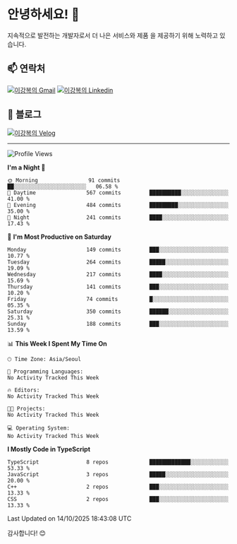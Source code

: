 # 안녕하세요! 👋

지속적으로 발전하는 개발자로서 더 나은 서비스와 제품
을 제공하기 위해 노력하고 있습니다.

## 📫 연락처
[![이강복의 Gmail](https://img.shields.io/badge/Gmail-D14836?style=for-the-badge&logo=gmail&logoColor=white)](mailto:pmmm114@gmail.com)
[![이강복의 Linkedin](https://img.shields.io/badge/LinkedIn-0077B5?style=for-the-badge&logo=linkedin&logoColor=white)](https://www.linkedin.com/in/lkb0297)

## 📝 블로그
[![이강복의 Velog](https://img.shields.io/badge/Velog-ffffff?style=for-the-badge&logo=velog)](https://velog.io/@pmmm114/posts)

---
<!--START_SECTION:waka-->
![Profile Views](http://img.shields.io/badge/Profile%20Views-0-blue)

**I'm a Night 🦉** 

```text
🌞 Morning                91 commits          ██░░░░░░░░░░░░░░░░░░░░░░░   06.58 % 
🌆 Daytime                567 commits         ██████████░░░░░░░░░░░░░░░   41.00 % 
🌃 Evening                484 commits         █████████░░░░░░░░░░░░░░░░   35.00 % 
🌙 Night                  241 commits         ████░░░░░░░░░░░░░░░░░░░░░   17.43 % 
```
📅 **I'm Most Productive on Saturday** 

```text
Monday                   149 commits         ███░░░░░░░░░░░░░░░░░░░░░░   10.77 % 
Tuesday                  264 commits         █████░░░░░░░░░░░░░░░░░░░░   19.09 % 
Wednesday                217 commits         ████░░░░░░░░░░░░░░░░░░░░░   15.69 % 
Thursday                 141 commits         ███░░░░░░░░░░░░░░░░░░░░░░   10.20 % 
Friday                   74 commits          █░░░░░░░░░░░░░░░░░░░░░░░░   05.35 % 
Saturday                 350 commits         ██████░░░░░░░░░░░░░░░░░░░   25.31 % 
Sunday                   188 commits         ███░░░░░░░░░░░░░░░░░░░░░░   13.59 % 
```


📊 **This Week I Spent My Time On** 

```text
🕑︎ Time Zone: Asia/Seoul

💬 Programming Languages: 
No Activity Tracked This Week

🔥 Editors: 
No Activity Tracked This Week

🐱‍💻 Projects: 
No Activity Tracked This Week

💻 Operating System: 
No Activity Tracked This Week
```

**I Mostly Code in TypeScript** 

```text
TypeScript               8 repos             █████████████░░░░░░░░░░░░   53.33 % 
JavaScript               3 repos             █████░░░░░░░░░░░░░░░░░░░░   20.00 % 
C++                      2 repos             ███░░░░░░░░░░░░░░░░░░░░░░   13.33 % 
CSS                      2 repos             ███░░░░░░░░░░░░░░░░░░░░░░   13.33 % 
```




 Last Updated on 14/10/2025 18:43:08 UTC
<!--END_SECTION:waka-->

감사합니다! 😊

